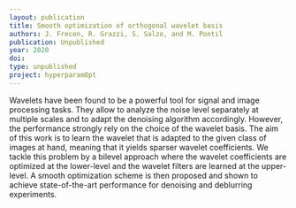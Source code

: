 ```yaml
---
layout: publication
title: Smooth optimization of orthogonal wavelet basis
authors: J. Frecon, R. Grazzi, S. Salzo, and M. Pontil
publication: Unpublished
year: 2020
doi:
type: unpublished
project: hyperparamOpt
---
```


Wavelets have been found to be a powerful tool for signal and image processing tasks. They allow to analyze the noise level separately at multiple scales and to adapt the denoising algorithm accordingly. However, the performance strongly rely on the choice of the wavelet basis. The aim of this work is to learn the wavelet that is adapted to the given class of images at hand, meaning that it yields sparser wavelet coefficients. We tackle this problem by a bilevel approach where the wavelet coefficients are optimized at the lower-level and the wavelet filters are learned at the upper-level. A smooth optimization scheme is then proposed and shown to achieve state-of-the-art performance for denoising and deblurring experiments.